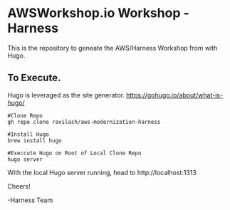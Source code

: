 

# AWSWorkshop.io Workshop - Harness

This is the repository to geneate the AWS/Harness Workshop from with Hugo. 

## To Execute. 
Hugo is leveraged as the site generator. https://gohugo.io/about/what-is-hugo/

```
#Clone Repo
gh repo clone ravilach/aws-modernization-harness

#Install Hugo
brew install hugo

#Execcute Hugo on Root of Local Clone Repo
hugo server
```

With the local Hugo server running, head to http://localhost:1313 

Cheers!

-Harness Team

